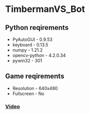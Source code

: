 # TimbermanVS_Bot
## Python reqirements
- PyAutoGUI -	0.9.53
- keyboard -	0.13.5
- numpy -	1.21.2
- opencv-python -   4.2.0.34
- pywin32	- 301

## Game reqirements
- Resolution - 640x480
- Fullscreen - No

### [Video](https://youtu.be/1JmyBIp6qdA)
